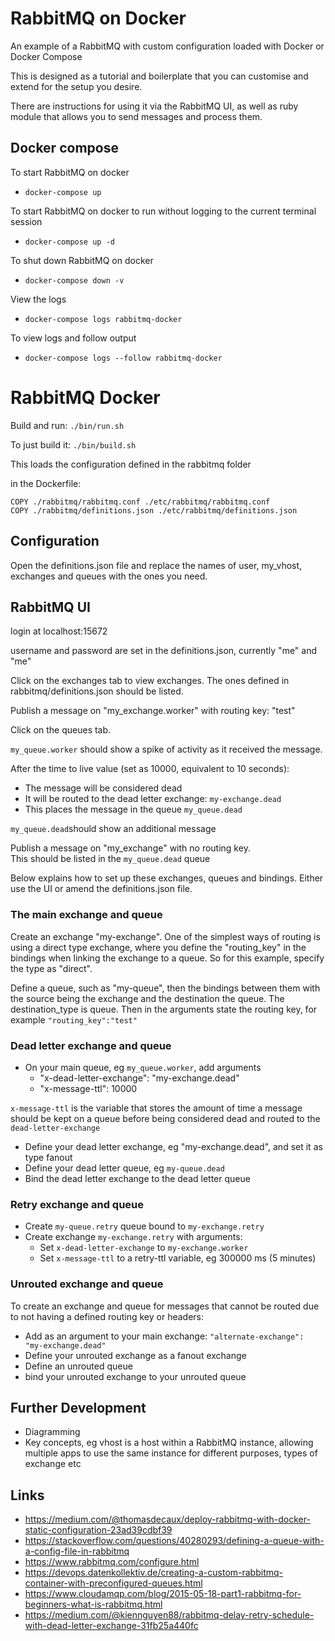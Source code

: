 # RabbitMQ on Docker

An example of a RabbitMQ with custom configuration loaded with Docker or Docker Compose

This is designed as a tutorial and boilerplate that you can customise and extend for the setup you desire.

There are instructions for using it via the RabbitMQ UI, as well as ruby module that allows you to send messages and process them.

## Docker compose

To start RabbitMQ on docker  

- `docker-compose up`

To start RabbitMQ on docker to run without logging to the current terminal session

- `docker-compose up -d`

To shut down RabbitMQ on docker  

- `docker-compose down -v`

View the logs  

- `docker-compose logs rabbitmq-docker`

To view logs and follow output  

- `docker-compose logs --follow rabbitmq-docker`

# RabbitMQ Docker

Build and run: `./bin/run.sh`  

To just build it: `./bin/build.sh`  

This loads the configuration defined in the rabbitmq folder  

in the Dockerfile:
```
COPY ./rabbitmq/rabbitmq.conf ./etc/rabbitmq/rabbitmq.conf
COPY ./rabbitmq/definitions.json ./etc/rabbitmq/definitions.json
```

## Configuration

Open the definitions.json file and replace the names of user, my_vhost, exchanges and queues with the ones you need.

## RabbitMQ UI

login at localhost:15672

username and password are set in the definitions.json, currently "me" and "me"

Click on the exchanges tab to view exchanges. The ones defined in rabbitmq/definitions.json should be listed.

Publish a message on "my_exchange.worker" with routing key: "test"  

Click on the queues tab.

`my_queue.worker` should show a spike of activity as it received the message.

After the time to live value (set as 10000, equivalent to 10 seconds):
- The message will be considered dead
- It will be routed to the dead letter exchange: `my-exchange.dead`
- This places the message in the queue `my_queue.dead`

`my_queue.dead`should show an additional message

Publish a message on "my_exchange" with no routing key.  
This should be listed in the `my_queue.dead` queue

Below explains how to set up these exchanges, queues and bindings. Either use the UI or amend the definitions.json file.

### The main exchange and queue

Create an exchange "my-exchange". One of the simplest ways of routing is using a direct type exchange, where you define the "routing_key" in the bindings when linking the exchange to a queue. So for this example, specify the type as "direct".

Define a queue, such as "my-queue", then the bindings between them with the source being the exchange and the destination the queue. The destination_type is queue. Then in the arguments state the routing key, for example `"routing_key":"test"`

### Dead letter exchange and queue

- On your main queue, eg `my_queue.worker`, add arguments
    - "x-dead-letter-exchange": "my-exchange.dead"
    - "x-message-ttl": 10000

`x-message-ttl` is the variable that stores the amount of time a message should be kept on a queue before being considered dead and routed to the `dead-letter-exchange`

- Define your dead letter exchange, eg "my-exchange.dead", and set it as type fanout
- Define your dead letter queue, eg `my-queue.dead`
- Bind the dead letter exchange to the dead letter queue

### Retry exchange and queue

- Create `my-queue.retry` queue bound to `my-exchange.retry`
- Create exchange `my-exchange.retry` with arguments:
  - Set `x-dead-letter-exchange` to `my-exchange.worker`
  - Set `x-message-ttl` to a retry-ttl variable, eg 300000 ms (5 minutes)

### Unrouted exchange and queue

To create an exchange and queue for messages that cannot be routed due to not having a defined routing key or headers:
- Add as an argument to your main exchange: `"alternate-exchange": "my-exchange.dead"`
- Define your unrouted exchange as a fanout exchange
- Define an unrouted queue
- bind your unrouted exchange to your unrouted queue

## Further Development

- Diagramming
- Key concepts, eg vhost is a host within a RabbitMQ instance, allowing multiple apps to use the same instance for different purposes, types of exchange etc

## Links

* https://medium.com/@thomasdecaux/deploy-rabbitmq-with-docker-static-configuration-23ad39cdbf39
* https://stackoverflow.com/questions/40280293/defining-a-queue-with-a-config-file-in-rabbitmq
* https://www.rabbitmq.com/configure.html
* https://devops.datenkollektiv.de/creating-a-custom-rabbitmq-container-with-preconfigured-queues.html
* https://www.cloudamqp.com/blog/2015-05-18-part1-rabbitmq-for-beginners-what-is-rabbitmq.html
* https://medium.com/@kiennguyen88/rabbitmq-delay-retry-schedule-with-dead-letter-exchange-31fb25a440fc
